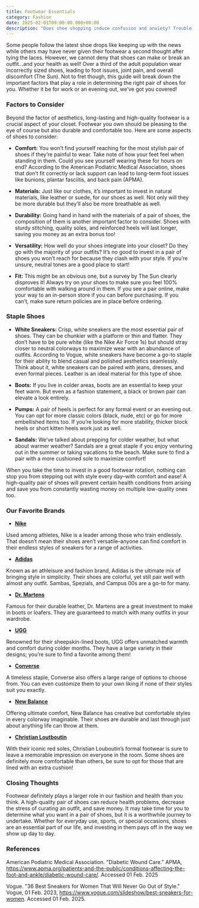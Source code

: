 ```yaml
---
title: Footwear Essentials
category: Fashion
date: 2025-02-01T09:00:00.000+00:00
description: "Does shoe shopping induce confusion and anxiety? Trouble finding stylish yet comfortable footwear for you? This post will breakdown tips from experts as well offer brand recommendations for your specific needs! Learn what types of shoes are a must-have in your rotation and what to prioritize when buying a pair. Whether you are a diehard sneaker fan or a classy stiletto wearer, you will surely take away new information from experts in the footwear industry. Ready to upgrade your shoe game? Click the title to find out how!"
---
```

Some people follow the latest shoe drops like keeping up with the news while others may have never given their footwear a second thought after tying the laces. However, we cannot deny that shoes can make or break an outfit…and your health as well! Over a third of the adult population wear incorrectly sized shoes, leading to foot issues, joint pain, and overall discomfort (The Sun). Not to fret though, this guide will break down the important factors that play a role in determining the right pair of shoes for you. Whether it be for work or an evening out, we’ve got you covered!

### **Factors to Consider**
Beyond the factor of aesthetics, long-lasting and high-quality footwear is a crucial aspect of your closet. Footwear you own should be pleasing to the eye of course but also durable and comfortable too. Here are some aspects of shoes to consider:

- **Comfort:** You won’t find yourself reaching for the most stylish pair of shoes if they’re painful to wear. Take note of how your feet feel when standing in them. Could you see yourself wearing these for hours on end? According to the American Podiatric Medical Association, shoes that don’t fit correctly or lack support can lead to long-term foot issues like bunions, plantar fasciitis, and back pain (APMA).

- **Materials:** Just like our clothes, it’s important to invest in natural materials, like leather or suede, for our shoes as well. Not only will they be more durable but they’ll also be more breathable as well.

- **Durability:** Going hand in hand with the materials of a pair of shoes, the composition of them is another important factor to consider. Shoes with sturdy stitching, quality soles, and reinforced heels will last longer, saving you money as an extra bonus too!

- **Versatility:** How well do your shoes integrate into your closet? Do they go with the majority of your outfits? It’s no good to invest in a pair of shoes you won’t reach for because they clash with your style. If you’re unsure, neutral tones are a good place to start!

- **Fit:** This might be an obvious one, but a survey by The Sun clearly disproves it! Always try on your shoes to make sure you feel 100% comfortable with walking around in them. If you see a pair online, make your way to an in-person store if you can before purchasing. If you can’t, make sure return policies are in place before ordering.

### **Staple Shoes**
- **White Sneakers:** Crisp, white sneakers are the most essential pair of shoes. They can be chunkier with a platform or thin and flatter. They don’t have to be pure white (like the Nike Air Force 1s) but should stray closer to neutral colorways to maximize wear with an abundance of outfits. According to Vogue, white sneakers have become a go-to staple for their ability to blend casual and polished aesthetics seamlessly. Think about it, white sneakers can be paired with jeans, dresses, and even formal pieces. Leather is an ideal material for this type of shoe.

- **Boots:** If you live in colder areas, boots are an essential to keep your feet warm. But even as a fashion statement, a black or brown pair can elevate a look entirely.

- **Pumps:** A pair of heels is perfect for any formal event or an evening out. You can opt for more classic colors (black, nude, etc) or go for more embellished items too. If you’re looking for more stability, thicker block heels or short kitten heels work just as well.

- **Sandals:** We’ve talked about prepping for colder weather, but what about warmer weather? Sandals are a great staple if you enjoy venturing out in the summer or taking vacations to the beach. Make sure to find a pair with a more cushioned sole to maximize comfort!

When you take the time to invest in a good footwear rotation, nothing can stop you from stepping out with style every day–with comfort and ease! A high-quality pair of shoes will prevent certain health conditions from arising and save you from constantly wasting money on multiple low-quality ones too.

### **Our Favorite Brands**

- **[Nike](https://www.nike.com/)**

Used among athletes, Nike is a leader among those who train endlessly. That doesn’t mean their shoes aren’t versatile–anyone can find comfort in their endless styles of sneakers for a range of activities.

- **[Adidas](https://www.adidas.com/)**

Known as an athleisure and fashion brand, Adidas is the ultimate mix of bringing style in simplicity. Their shoes are colorful, yet still pair well with almost any outfit. Sambas, Spezials, and Campus 00s are a go-to for many.

- **[Dr. Martens](https://www.drmartens.com/)**

Famous for their durable leather, Dr. Martens are a great investment to make in boots or loafers. They are guaranteed to match with many outfits in your wardrobe.

- **[UGG](https://www.ugg.com/)**

Renowned for their sheepskin-lined boots, UGG offers unmatched warmth and comfort during colder months. They have a large variety in their designs; you’re sure to find a favorite among them!

- **[Converse](https://www.converse.com/)**

A timeless staple, Converse also offers a large range of options to choose from. You can even customize them to your own liking if none of their styles suit you exactly.

- **[New Balance](https://www.newbalance.com/)**

Offering ultimate comfort, New Balance has creative but comfortable styles in every colorway imaginable. Their shoes are durable and last through just about anything life can throw at them.

- **[Christian Loutboutin](https://christianlouboutin.com/)**

With their iconic red soles, Christian Louboutin’s formal footwear is sure to leave a memorable impression on everyone in the room. Some shoes are definitely more comfortable than others, be sure to opt for those that are lined with an extra cushion!

### **Closing Thoughts**
Footwear definitely plays a larger role in our fashion and health than you think. A high-quality pair of shoes can reduce health problems, decrease the stress of curating an outfit, and save money. It may take time for you to determine what you want in a pair of shoes, but it is a worthwhile journey to undertake. Whether for everyday use, sports, or special occasions, shoes are an essential part of our life, and investing in them pays off in the way we show up day to day.

### **References**
American Podiatric Medical Association. "Diabetic Wound Care." APMA, https://www.apma.org/patients-and-the-public/conditions-affecting-the-foot-and-ankle/diabetic-wound-care/. Accessed 01 Feb. 2025

Vogue. "36 Best Sneakers for Women That Will Never Go Out of Style." Vogue, 01 Feb. 2023, https://www.vogue.com/slideshow/best-sneakers-for-women. Accessed 01 Feb. 2025.

